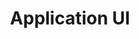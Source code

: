 ---
title: Application UI
description: "These snippets are reusable elements that can be used to build out your application's user interface."
icon: 'mdi-view-compact-outline'
slug: application-ui
link: '/application-ui'
navigation:
  title: Application UI
  description: "These snippets are reusable elements that can be used to build out your application's user interface."
  icon: 'mdi-view-compact-outline'
  anchor: 'product-application-ui'
  id: '66af878c483e68dc8d69b196'
---